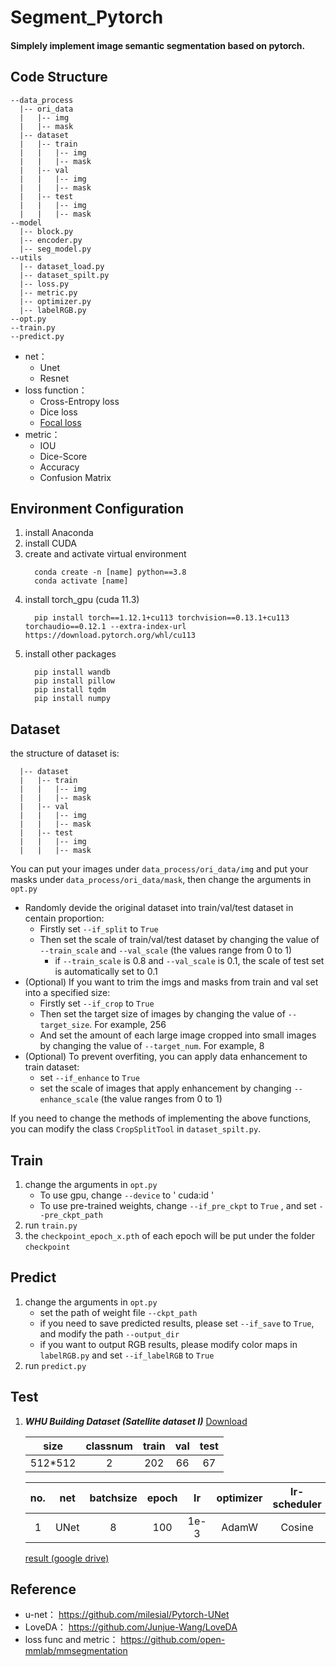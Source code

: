 <h1>Segment_Pytorch</h1>

<h4> Simplely implement image semantic segmentation based on pytorch.</h4>

## Code Structure
```
--data_process
  |-- ori_data         
  |   |-- img
  |   |-- mask
  |-- dataset            
  |   |-- train
  |   |   |-- img
  |   |   |-- mask  
  |   |-- val
  |   |   |-- img
  |   |   |-- mask
  |   |-- test
  |   |   |-- img
  |   |   |-- mask
--model                   
  |-- block.py
  |-- encoder.py
  |-- seg_model.py
--utils
  |-- dataset_load.py    
  |-- dataset_spilt.py   
  |-- loss.py            
  |-- metric.py           
  |-- optimizer.py
  |-- labelRGB.py       
--opt.py
--train.py
--predict.py

```

* net：
   * Unet
   * Resnet
* loss function：
   * Cross-Entropy loss 
   * Dice loss
   * [Focal loss](https://github.com/RefineM/FocalLoss_multiclass)
* metric：
   * IOU
   * Dice-Score
   * Accuracy
   * Confusion Matrix

## Environment Configuration
1. install Anaconda
2. install CUDA
3. create and activate virtual environment  
   ```
     conda create -n [name] python==3.8
     conda activate [name]
   ```
4. install torch_gpu (cuda 11.3)
   ```
     pip install torch==1.12.1+cu113 torchvision==0.13.1+cu113 torchaudio==0.12.1 --extra-index-url https://download.pytorch.org/whl/cu113
   ```
5. install other packages
   ```
     pip install wandb  
     pip install pillow
     pip install tqdm
     pip install numpy
   ```
   
## Dataset
the structure of dataset is:
```
  |-- dataset            
  |   |-- train
  |   |   |-- img
  |   |   |-- mask  
  |   |-- val
  |   |   |-- img
  |   |   |-- mask
  |   |-- test
  |   |   |-- img
  |   |   |-- mask
```
You can put your images under `data_process/ori_data/img` and put your masks under `data_process/ori_data/mask`, then change the arguments in `opt.py`
* Randomly devide the original dataset into train/val/test dataset in centain proportion:
    * Firstly set `--if_split` to `True`
    * Then set the scale of train/val/test dataset by changing the value of `--train_scale` and `--val_scale` (the values range from 0 to 1)
        *  if `--train_scale` is 0.8 and `--val_scale` is 0.1, the scale of test set is automatically set to 0.1
* (Optional) If you want to trim the imgs and masks from train and val set into a specified size:
    * Firstly set `--if_crop` to `True`
    * Then set the target size of images by changing the value of `--target_size`. For example, 256
    * And set the amount of each large image cropped into small images by changing the value of `--target_num`. For example, 8
* (Optional) To prevent overfiting, you can apply data enhancement to train dataset:
    * set `--if_enhance` to `True`
    * set the scale of images that apply enhancement by changing `--enhance_scale` (the value ranges from 0 to 1)
      
If you need to change the methods of implementing the above functions, you can modify the class `CropSplitTool` in `dataset_spilt.py`.

## Train
1. change the arguments in `opt.py`
   * To use gpu, change `--device` to ' cuda:id '
   * To use pre-trained weights, change `--if_pre_ckpt` to `True` , and set `--pre_ckpt_path`
2. run `train.py`
3. the `checkpoint_epoch_x.pth` of each epoch will be put under the folder `checkpoint`

## Predict
1. change the arguments in `opt.py`
   * set the path of weight file `--ckpt_path`
   * if you need to save predicted results, please set `--if_save` to `True`, and modify the path `--output_dir` 
   * if you want to output RGB results, please modify color maps in `labelRGB.py` and set `--if_labelRGB` to `True`  
2. run `predict.py`
   
## Test
1. ***WHU Building Dataset (Satellite dataset I)***  [Download](http://gpcv.whu.edu.cn/data/building_dataset.html)

   |size|classnum|train|val|test|
   |:--:|:--:|:--:|:--:|:--:|   
   |512*512|2|202|66|67|  

   |no.|net|batchsize|epoch|lr|optimizer|lr-scheduler|loss|IOU(%)|Dice(%)|Acc(%)|  
   |:--:|:--:|:--:|:--:|:--:|:--:|:--:|:--:|:--:|:--:|:--:|  
   |1|UNet|8|100|1e-3|AdamW|Cosine|CE-loss|96.09|97.99|98.58|

   [result (google drive)](https://drive.google.com/drive/folders/1LNUMpvLCm_GKu17c7Mn4Dvl9S5fp0JvK?usp=drive_link)
  
## Reference
* u-net：
  https://github.com/milesial/Pytorch-UNet
* LoveDA：
  https://github.com/Junjue-Wang/LoveDA
* loss func and metric：
  https://github.com/open-mmlab/mmsegmentation
